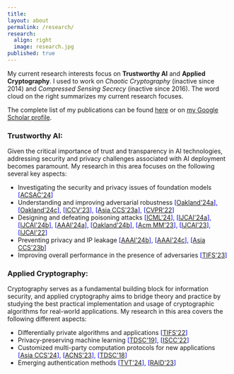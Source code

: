 ```yaml
---
title:
layout: about
permalink: /research/
research:
  align: right
  image: research.jpg
published: true
---
```


<!--## Research
My research interests fall in three macro-areas of computer science and engineering:
- distributed systems
- intelligent and autonomous systems
- algorithms and optimization

Focuses I have interested on are:
- Wireless Sensor Networks
- Edge Computing
- [Edge Intelligence]({{site.baseurl}}/research/edge-ai)
- Federated Learning
- Autonomous Vehicles
- Reinforcement Learning
- Swarm Intelligence
- Genetic Algorithms-->


My current research interests focus on __Trustworthy AI__ and __Applied Cryptography__. I used to work on _Chaotic Cryptography_ (inactive since 2014) and _Compressed Sensing Secrecy_ (inactive since 2016). The word cloud on the right summarizes my current research focuses. 

The complete list of my publications can be found [here]({{site.baseurl}}/research/fullList) or on [my Google Scholar profile](https://scholar.google.com/citations?user=JK21OM0AAAAJ). 

### Trustworthy AI:
Given the critical importance of trust and transparency in AI technologies, addressing security and privacy challenges associated with AI deployment becomes paramount. My research in this area focuses on the following several key aspects: 
- Investigating the security and privacy issues of foundation models <span style="color:blue"> [[ACSAC'24]({{site.baseurl}}/research/trustworthyAI)] </span>  
- Understanding and improving adversarial robustness <span style="color:blue"> [[Oakland'24a]({{site.baseurl}}/research/trustworthyAI)], [[Oakland'24c]({{site.baseurl}}/research/trustworthyAI)], [[ICCV'23]({{site.baseurl}}/research/trustworthyAI)], [[Asia CCS'23a]({{site.baseurl}}/research/trustworthyAI)], [[CVPR'22]({{site.baseurl}}/research/trustworthyAI)] </span>  
- Designing and defeating poisoning attacks <span style="color:blue"> 
[[ICML'24]({{site.baseurl}}/research/trustworthyAI)], [[IJCAI'24a]({{site.baseurl}}/research/trustworthyAI)], [[IJCAI'24b]({{site.baseurl}}/research/trustworthyAI)], [[AAAI'24a]({{site.baseurl}}/research/trsutworthyAI)], [[Oakland'24b]({{site.baseurl}}/research/trustworthyAI)], [[Acm MM'23]({{site.baseurl}}/research/trustworthyAI)], [[IJCAI'23]({{site.baseurl}}/research/trustworthyAI)], [[IJCAI'22]({{site.baseurl}}/research/trustworthyAI)] </span>  
- Preventing privacy and IP leakage <span style="color:blue"> [[AAAI'24b]({{site.baseurl}}/research/trustworthyAI)], [[AAAI'24c]({{site.baseurl}}/research/trustworthyAI)], [[Asia CCS'23b]({{site.baseurl}}/research/trustworthyAI)] </span>  
- Improving overall performance in the presence of adversaries <span style="color:blue"> [[TIFS'23]({{site.baseurl}}/research/trustworthyAI)] </span>  


### Applied Cryptography:
Cryptography serves as a fundamental building block for information security, and applied cryptography aims to bridge theory and practice by studying the best practical implementation and usage of cryptographic algorithms for real-world applications. My research in this area covers the following different aspects:
- Differentially private algorithms and applications <span style="color:blue"> [[TIFS'22]({{site.baseurl}}/research/appCrypt)] </span>  
- Privacy-preserving machine learning <span style="color:blue"> [[TDSC'19]({{site.baseurl}}/research/appCrypt)], [[ISCC'22]({{site.baseurl}}/research/appCrypt)]</span>  
- Customized multi-party computation protocols for new applications <span style="color:blue"> [[Asia CCS'24]({{site.baseurl}}/research/appCrypt)], [[ACNS'23]({{site.baseurl}}/research/appCrypt)], [[TDSC'18]({{site.baseurl}}/research/appCrypt)]</span>  
- Emerging authentication methods <span style="color:blue"> [[TVT'24]({{site.baseurl}}/research/appCrypt)], [[RAID'23]({{site.baseurl}}/research/appCrypt)]</span>  




